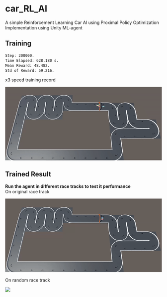 # car_RL_AI
A simple Reinforcement Learning Car AI using Proximal Policy Optimization
Implementation using Unity ML-agent
## Training
```
Step: 200000.
Time Elapsed: 628.180 s. 
Mean Reward: 48.482. 
Std of Reward: 59.216.
```
x3 speed training record 

![](images/training_r1.gif)

## Trained Result 
**Run the agent in different race tracks to test it performance** \
On original race track

![](images/train_result_final1.gif)

On random race track

![](images/train_result_final2.gif)

